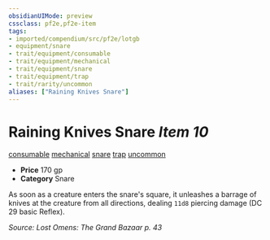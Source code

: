 ```yaml
---
obsidianUIMode: preview
cssclass: pf2e,pf2e-item
tags:
- imported/compendium/src/pf2e/lotgb
- equipment/snare
- trait/equipment/consumable
- trait/equipment/mechanical
- trait/equipment/snare
- trait/equipment/trap
- trait/rarity/uncommon
aliases: ["Raining Knives Snare"]
---
```

# Raining Knives Snare *Item 10*  
[consumable](consumable.md)  [mechanical](mechanical.md)  [snare](snare.md)  [trap](trap.md)  [uncommon](uncommon.md)  

- **Price** 170 gp
- **Category** Snare

As soon as a creature enters the snare's square, it unleashes a barrage of knives at the creature from all directions, dealing `11d8` piercing damage (DC 29 basic Reflex).

*Source: Lost Omens: The Grand Bazaar p. 43*